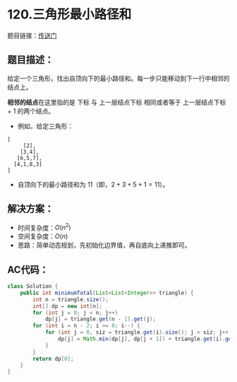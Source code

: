 # 120.三角形最小路径和
题目链接：[传送门](https://leetcode-cn.com/problems/triangle/)

## 题目描述：
给定一个三角形，找出自顶向下的最小路径和。每一步只能移动到下一行中相邻的结点上。

**相邻的结点**在这里指的是 下标 与 上一层结点下标 相同或者等于 上一层结点下标 + 1 的两个结点。

- 例如，给定三角形：
```
[
     [2],
    [3,4],
   [6,5,7],
  [4,1,8,3]
]
```
- 自顶向下的最小路径和为 11（即，$2 + 3 + 5 + 1 = 11$）。

## 解决方案：
- 时间复杂度：$O(n^2)$
- 空间复杂度：$O(n)$
- 思路：简单动态规划，先初始化边界值，再自底向上递推即可。

## AC代码：
```java
class Solution {
	public int minimumTotal(List<List<Integer>> triangle) {
		int n = triangle.size();
		int[] dp = new int[n];
		for (int j = 0; j < n; j++)
			dp[j] = triangle.get(n - 1).get(j);
		for (int i = n - 2; i >= 0; i--) {
			for (int j = 0, siz = triangle.get(i).size(); j < siz; j++) {
				dp[j] = Math.min(dp[j], dp[j + 1]) + triangle.get(i).get(j);
			}
		}
		return dp[0];
	}
}
```